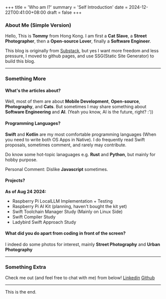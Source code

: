 +++
title = 'Who am I?'
summary = 'Self Introduction'
date = 2024-12-22T00:41:00+08:00
draft = false
+++

### About Me (Simple Version)

Hello, This is **Tommy** from Hong Kong.
I am first a **Cat Slave**, a **Street Photographer**, then a **Open-source Lover**, finally a **Software Engineer**.

This blog is originally from [Substack](https://mingtommy.substack.com), but yes I want more freedom and less pressure, I moved to github pages, and use SSG(Static Site Generator) to build this blog.
<hr>

### Something More
#### What's the articles about?
Well, most of them are about **Mobile Development**, **Open-source**, **Photography**, and **Cats**. But sometimes I may share something about **Software Engineering** and **AI**. (Yeah you know, AI is the future, right? :'))

#### Programming Languages?
**Swift** and **Kotlin** are my most comfortable programming languages (When you need to write both OS Apps in Native). 
I do frequently read Swift proposals, sometimes comment, and rarely may contribute. 

Do know some hot-topic lanaguages e.g. **Rust** and **Python**, but mainly for hobby purpose.

Personal Comment: Dislike **Javascript** sometimes.

#### Projects?
**As of Aug 24 2024:**

- Raspberry Pi LocalLLM Implementation + Testing
- Raspberry Pi AI Kit (planning, haven't bought the kit yet)
- Swift Toolchain Manager Study (Mainly on Linux Side)
- Swift Compiler Study
- Ladybird Swift Approach Study

#### What did you do apart from coding in front of the screen?
I indeed do some photos for interest, mainly **Street Photography** and **Urban Photography**
<hr>

### Something Extra
Check me out (and feel free to chat with me) from below!
[Linkedin](https://www.linkedin.com/in/tommy-han-236a85144/)
[Github](https://github.com/tommyming)
<hr>

This is the end.